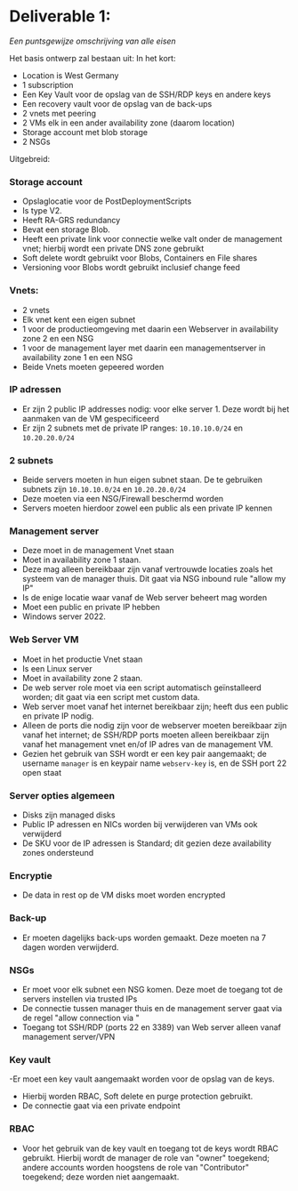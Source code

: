# Deliverable 1:
*Een puntsgewijze omschrijving van alle eisen*

Het basis ontwerp zal bestaan uit:
In het kort:

- Location is West Germany
- 1 subscription
- Een Key Vault voor de opslag van de SSH/RDP keys en andere keys
- Een recovery vault voor de opslag van de back-ups
- 2 vnets met peering
- 2 VMs elk in een ander availability zone (daarom location)
- Storage account met blob storage
- 2 NSGs

Uitgebreid: 

### Storage account
- Opslaglocatie voor de PostDeploymentScripts
- Is type V2.
- Heeft RA-GRS redundancy
- Bevat een storage Blob. 
- Heeft een private link voor connectie welke valt onder de management vnet; hierbij wordt een private DNS zone gebruikt
- Soft delete wordt gebruikt voor Blobs, Containers en File shares
- Versioning voor Blobs wordt gebruikt inclusief change feed

### Vnets: 
- 2 vnets
- Elk vnet kent een eigen subnet 
- 1 voor de productieomgeving met daarin een Webserver in availability zone 2 en een NSG 
- 1 voor de management layer met daarin een managementserver in availability zone 1 en een NSG  
- Beide Vnets moeten gepeered worden


### IP adressen
- Er zijn 2 public IP addresses nodig: voor elke server 1. Deze wordt bij het aanmaken van de VM gespecificeerd
- Er zijn 2 subnets met de private IP ranges: ```10.10.10.0/24``` en ```10.20.20.0/24```

### 2 subnets
- Beide servers moeten in hun eigen subnet staan. De te gebruiken subnets zijn ```10.10.10.0/24``` en ```10.20.20.0/24```  
- Deze moeten via een NSG/Firewall beschermd worden
- Servers moeten hierdoor zowel een public als een private IP kennen


### Management server  
- Deze moet in de management Vnet staan 
- Moet in availability zone 1 staan. 
- Deze mag alleen bereikbaar zijn vanaf vertrouwde locaties zoals het systeem van de manager thuis. Dit gaat via NSG inbound rule "allow my IP"
- Is de enige locatie waar vanaf de Web server beheert mag worden  
- Moet een public en private IP hebben
- Windows server 2022.  


### Web Server VM
- Moet in het productie Vnet staan
- Is een Linux server
- Moet in availability zone 2 staan.
- De web server role moet via een script automatisch geïnstalleerd worden; dit gaat via een script met custom data.
- Web server moet vanaf het internet bereikbaar zijn; heeft dus een public en private IP nodig.
- Alleen de ports die nodig zijn voor de webserver moeten bereikbaar zijn vanaf het internet; de SSH/RDP ports moeten alleen bereikbaar zijn vanaf het management vnet en/of IP adres van de management VM. 
- Gezien het gebruik van SSH wordt er een key pair aangemaakt; de username ```manager``` is en keypair name ```webserv-key``` is, en de SSH port 22 open staat

### Server  opties algemeen
- Disks zijn managed disks
- Public IP adressen en NICs worden bij verwijderen van VMs ook verwijderd
- De SKU voor de IP adressen is Standard; dit gezien deze availability zones ondersteund



### Encryptie  
- De data in rest op de VM disks moet worden encrypted

### Back-up
- Er moeten dagelijks back-ups worden gemaakt. Deze moeten na 7 dagen worden verwijderd. 

### NSGs
- Er moet voor elk subnet een NSG komen. Deze moet de toegang tot de servers instellen via trusted IPs 
- De connectie tussen manager thuis en de management server gaat via de regel "allow connection via <IP>"
- Toegang tot SSH/RDP (ports 22 en 3389) van Web server alleen vanaf management server/VPN

### Key vault
-Er moet een key vault aangemaakt worden voor de opslag van de keys.
- Hierbij worden RBAC, Soft delete en purge protection gebruikt.
- De connectie gaat via een private endpoint


### RBAC
- Voor het gebruik van de key vault en toegang tot de keys wordt RBAC gebruikt. Hierbij wordt de manager de role van "owner" toegekend; andere accounts worden hoogstens de role van "Contributor" toegekend; deze worden niet aangemaakt.

